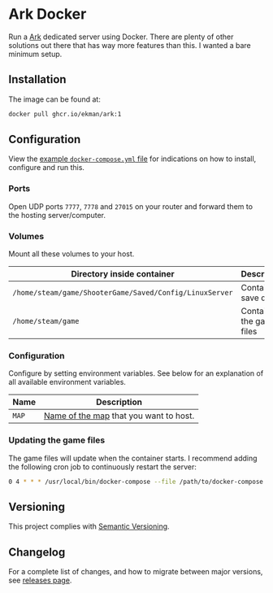 # Ark Docker

Run a [Ark](https://store.steampowered.com/app/346110/Ark/) dedicated server using Docker. There are plenty of other solutions out there that has way more features than this. I wanted a bare minimum setup.

## Installation

The image can be found at:

```sh
docker pull ghcr.io/ekman/ark:1
```

## Configuration

View the [example `docker-compose.yml` file](docker-compose.yml) for indications on how to install, configure and run this.

### Ports

Open UDP ports `7777`, `7778` and `27015` on your router and forward them to the hosting server/computer.

### Volumes

Mount all these volumes to your host.

| Directory inside container | Description |
| --- | --- |
| `/home/steam/game/ShooterGame/Saved/Config/LinuxServer` | Contains all save data |
| `/home/steam/game` | Contains the game files |

### Configuration

Configure by setting environment variables. See below for an explanation of all available environment variables.

| Name | Description |
| --- | --- |
| `MAP` | [Name of the map](https://ark.wiki.gg/wiki/Server_configuration#Map_names) that you want to host. |


### Updating the game files

The game files will update when the container starts. I recommend adding the following cron job to
continuously restart the server:

```sh
0 4 * * * /usr/local/bin/docker-compose --file /path/to/docker-compose.yml restart ark >/dev/null 2>&1
```

## Versioning

This project complies with [Semantic Versioning](https://semver.org/).

## Changelog

For a complete list of changes, and how to migrate between major versions, see [releases page](https://github.com/Ekman/ark-docker/releases).
